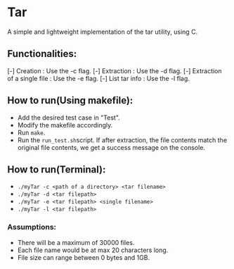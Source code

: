 # Tar
A simple and lightweight implementation of the tar utility, using C.

## Functionalities:
[-] Creation : Use the -c flag.
[-] Extraction : Use the -d flag.
[-] Extraction of a single file : Use the -e flag.
[-] List tar info : Use the -l flag.

## How to run(Using makefile):
- Add the desired test case in "Test".
- Modify the makefile accordingly.
- Run `make`.
- Run the `run_test.sh`script. If after extraction, the file contents match the original file contents, we get a success message on the console.

## How to run(Terminal):
- `./myTar -c <path of a directory> <tar filename>`
- `./myTar -d <tar filepath>`
- `./myTar -e <tar filepath> <single filename>`
- `./myTar -l <tar filepath>`

### Assumptions:
- There will be a maximum of 30000 files.
- Each file name would be at max 20 characters long.
- File size can range between 0 bytes and 1GB.
